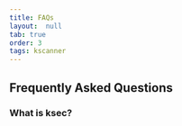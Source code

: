 ```yaml
---
title: FAQs
layout:  null
tab: true
order: 3
tags: kscanner
---
```

## Frequently Asked Questions
### What is ksec?
